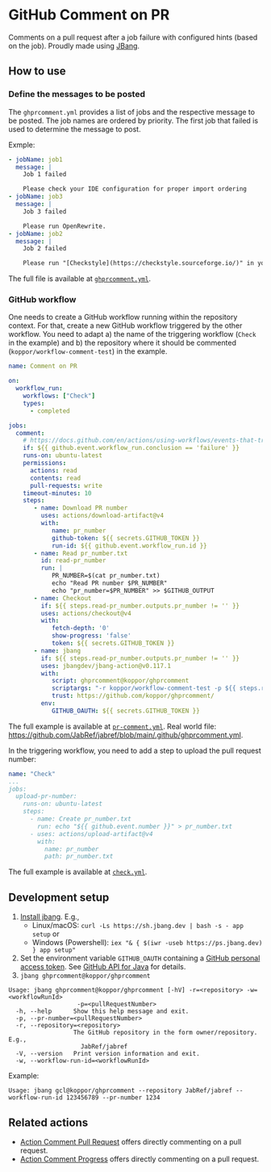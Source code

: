 # GitHub Comment on PR

Comments on a pull request after a job failure with configured hints (based on the job).
Proudly made using [JBang](https://www.jbang.dev/).

## How to use

### Define the messages to be posted

The `ghprcomment.yml` provides a list of jobs and the respective message to be posted.
The job names are ordered by priority.
The first job that failed is used to determine the message to post.

Exmple:

```yaml
- jobName: job1
  message: |
    Job 1 failed

    Please check your IDE configuration for proper import ordering
- jobName: job3
  message: |
    Job 3 failed

    Please run OpenRewrite.
- jobName: job2
  message: |
    Job 2 failed

    Please run "[Checkstyle](https://checkstyle.sourceforge.io/)" in your IDE and check for errors.
```

The full file is available at [`ghprcomment.yml`](ghprcomment.yml).

### GitHub workflow

One needs to create a GitHub workflow running within the repository context.
For that, create a new GitHub workflow triggered by the other workflow.
You need to adapt a) the name of the triggering workflow (`Check` in the example) and b) the repository where it should be commented (`koppor/workflow-comment-test`) in the example.

```yaml
name: Comment on PR

on:
  workflow_run:
    workflows: ["Check"]
    types:
      - completed

jobs:
  comment:
    # https://docs.github.com/en/actions/using-workflows/events-that-trigger-workflows#running-a-workflow-based-on-the-conclusion-of-another-workflow
    if: ${{ github.event.workflow_run.conclusion == 'failure' }}
    runs-on: ubuntu-latest
    permissions:
      actions: read
      contents: read
      pull-requests: write
    timeout-minutes: 10
    steps:
       - name: Download PR number
         uses: actions/download-artifact@v4
         with:
            name: pr_number
            github-token: ${{ secrets.GITHUB_TOKEN }}
            run-id: ${{ github.event.workflow_run.id }}
       - name: Read pr_number.txt
         id: read-pr_number
         run: |
            PR_NUMBER=$(cat pr_number.txt)
            echo "Read PR number $PR_NUMBER"
            echo "pr_number=$PR_NUMBER" >> $GITHUB_OUTPUT
       - name: Checkout
         if: ${{ steps.read-pr_number.outputs.pr_number != '' }}
         uses: actions/checkout@v4
         with:
            fetch-depth: '0'
            show-progress: 'false'
            token: ${{ secrets.GITHUB_TOKEN }}
       - name: jbang
         if: ${{ steps.read-pr_number.outputs.pr_number != '' }}
         uses: jbangdev/jbang-action@v0.117.1
         with:
            script: ghprcomment@koppor/ghprcomment
            scriptargs: "-r koppor/workflow-comment-test -p ${{ steps.read-pr_number.outputs.pr_number }} -w ${{ github.event.workflow_run.id }}"
            trust: https://github.com/koppor/ghprcomment/
         env:
            GITHUB_OAUTH: ${{ secrets.GITHUB_TOKEN }}
```

The full example is available at [`pr-comment.yml`](.github/workflows/pr-comment.yml).
Real world file: <https://github.com/JabRef/jabref/blob/main/.github/ghprcomment.yml>.

In the triggering workflow, you need to add a step to upload the pull request number:

```yaml
name: "Check"
...
jobs:
  upload-pr-number:
    runs-on: ubuntu-latest
    steps:
      - name: Create pr_number.txt
        run: echo "${{ github.event.number }}" > pr_number.txt
      - uses: actions/upload-artifact@v4
        with:
          name: pr_number
          path: pr_number.txt
```

The full example is available at [`check.yml`](.github/workflows/check.yml).

## Development setup

1. [Install jbang](https://www.jbang.dev/documentation/guide/latest/installation.html#using-jbang).
   E.g.,
   - Linux/macOS: `curl -Ls https://sh.jbang.dev | bash -s - app setup` or
   - Windows (Powershell): `iex "& { $(iwr -useb https://ps.jbang.dev) } app setup"`
2. Set the environment variable `GITHUB_OAUTH` containing a [GitHub personal access token](https://docs.github.com/en/authentication/keeping-your-account-and-data-secure/managing-your-personal-access-tokens#creating-a-personal-access-token-classic). See [GitHub API for Java](https://github-api.kohsuke.org/) for details.
3. `jbang ghprcomment@koppor/ghprcomment`

```terminal
Usage: jbang ghprcomment@koppor/ghprcomment [-hV] -r=<repository> -w=<workflowRunId>
                   -p=<pullRequestNumber>
  -h, --help      Show this help message and exit.
  -p, --pr-number=<pullRequestNumber>
  -r, --repository=<repository>
                  The GitHub repository in the form owner/repository. E.g.,
                    JabRef/jabref
  -V, --version   Print version information and exit.
  -w, --workflow-run-id=<workflowRunId>
```

Example:

```terminal
Usage: jbang gcl@koppor/ghprcomment --repository JabRef/jabref --workflow-run-id 123456789 --pr-number 1234
```

## Related actions

- [Action Comment Pull Request](https://github.com/thollander/actions-comment-pull-request) offers directly commenting on a pull request.
- [Action Comment Progress](https://github.com/hasura/comment-progress)  offers directly commenting on a pull request.
